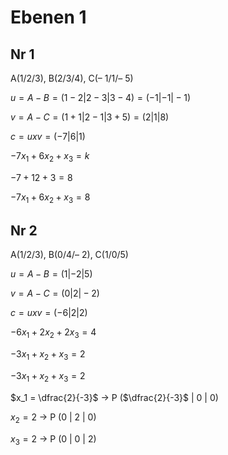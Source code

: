 # Ebenen 1

## Nr 1

A(1/2/3), B(2/3/4), C(– 1/1/– 5)

$u = A - B = (1 - 2 | 2 - 3 | 3 - 4) = (-1 | -1 | -1)$

$v = A - C = (1 + 1 | 2 - 1 | 3 + 5) = (2 | 1 | 8)$

$c = u x v = (-7 | 6 | 1)$

$-7x_1 + 6x_2 + x_3 = k$

$-7 + 12 + 3 = 8$

$-7x_1 + 6x_2 + x_3 = 8$

## Nr 2

A(1/2/3), B(0/4/– 2), C(1/0/5)

$u = A - B = (1 | -2 | 5)$

$v = A - C = (0 | 2 | -2)$

$c = u x v = (-6 | 2 | 2)$

$-6x_1 + 2x_2 + 2x_3 = 4$

$-3x_1 + x_2 + x_3 = 2$

$-3x_1 + x_2 + x_3 = 2$

$x_1 = \dfrac{2}{-3}$ -> P ($\dfrac{2}{-3}$ | 0 | 0)

$x_2 = 2$ -> P (0 | 2 | 0)

$x_3 = 2$ -> P (0 | 0 | 2)
